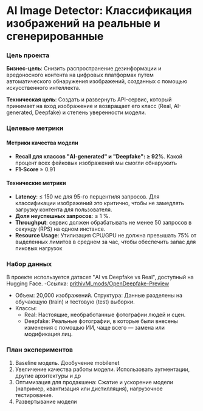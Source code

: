 # AI Image Detector: Классификация изображений на реальные и сгенерированные

### Цель проекта

**Бизнес-цель**: Снизить распространение дезинформации и вредоносного контента на цифровых платформах путем автоматического обнаружения изображений, созданных с помощью искусственного интеллекта.

**Техническая цель**: Создать и развернуть API-сервис, который принимает на вход изображение и возвращает его класс (Real, AI-generated, Deepfake) и степень уверенности модели.

### Целевые метрики

#### Метрики качества модели
- **Recall для классов "AI-generated" и "Deepfake": ≥ 92%**. Какой процент всех фейковых изображений мы смогли обнаружить
- **F1-Score** ≥ 0.91

#### Технические метрики
- **Latency**: ≤ 150 мс для 95-го перцентиля запросов. Для классификации изображений это критично, чтобы не замедлять загрузку контента для пользователя.
- **Доля неуспешных запросов**: ≤ 1 %.
- **Throughput**: сервис должен обрабатывать не менее 50 запросов в секунду (RPS) на одном инстансе.
- **Resource Usage**: Утилизация CPU/GPU не должна превышать 75% от выделенных лимитов в среднем за час, чтобы обеспечить запас для пиковых нагрузок

### Набор данных

В проекте используется датасет "AI vs Deepfake vs Real", доступный на Hugging Face.
-Ссылка: [prithivMLmods/OpenDeepfake-Preview](https://huggingface.co/datasets/prithivMLmods/OpenDeepfake-Preview)
- Объем: 20,000 изображений.
Структура: Данные разделены на обучающую (train) и тестовую (test) выборки.
- Классы:
    - Real: Настоящие, необработанные фотографии людей и сцен.
    - Deepfake: Реальные фотографии, в которые были внесены изменения с помощью ИИ, чаще всего — замена или модификация лиц.

### План экспериментов

1. Baseline модель. Дообучение mobilenet
3. Увеличение качества работы модели. Использовать аугментации, другие архитектуры и др
4. Оптимизация для продакшена: Сжатие и ускорение модели (например, квантизация или дистилляция), нагрузочное тестирование.
5. Развертывание модели

